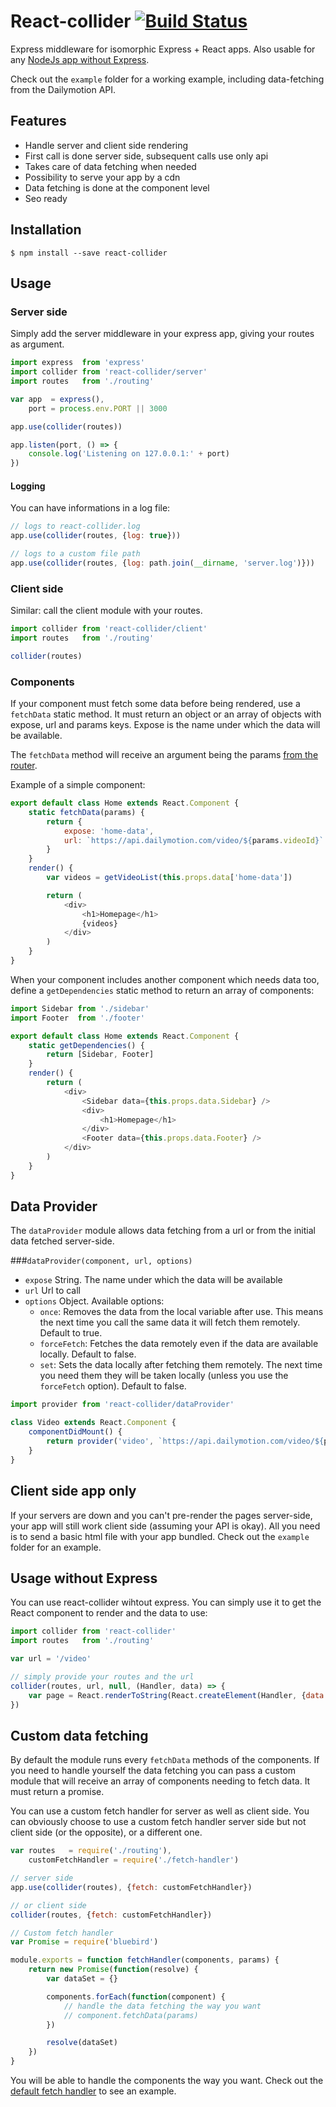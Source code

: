 # React-collider [![Build Status](https://secure.travis-ci.org/dailymotion/react-collider.png)](http://travis-ci.org/dailymotion/react-collider)

Express middleware for isomorphic Express + React apps. Also usable for any [NodeJs app without Express](https://github.com/dailymotion/react-collider#usage-without-express).

Check out the `example` folder for a working example, including data-fetching from the Dailymotion API.

## Features

- Handle server and client side rendering
- First call is done server side, subsequent calls use only api
- Takes care of data fetching when needed
- Possibility to serve your app by a cdn
- Data fetching is done at the component level
- Seo ready

## Installation

    $ npm install --save react-collider

## Usage

### Server side

Simply add the server middleware in your express app, giving your routes as argument.

```javascript
import express  from 'express'
import collider from 'react-collider/server'
import routes   from './routing'

var app  = express(),
    port = process.env.PORT || 3000

app.use(collider(routes))

app.listen(port, () => {
    console.log('Listening on 127.0.0.1:' + port)
})
```

#### Logging

You can have informations in a log file:

```javascript
// logs to react-collider.log
app.use(collider(routes, {log: true}))

// logs to a custom file path
app.use(collider(routes, {log: path.join(__dirname, 'server.log')}))
```

### Client side

Similar: call the client module with your routes.

```javascript
import collider from 'react-collider/client'
import routes   from './routing'

collider(routes)
```

### Components

If your component must fetch some data before being rendered, use a `fetchData` static method. It must return an object or an array of objects with expose, url and params keys. Expose is the name under which the data will be available.

The `fetchData` method will receive an argument being the params [from the router](http://rackt.github.io/react-router/#getting-the-url-parameters).

Example of a simple component:

```javascript
export default class Home extends React.Component {
    static fetchData(params) {
        return {
            expose: 'home-data',
            url: `https://api.dailymotion.com/video/${params.videoId}`
        }
    }
    render() {
        var videos = getVideoList(this.props.data['home-data'])

        return (
            <div>
                <h1>Homepage</h1>
                {videos}
            </div>
        )
    }
}
```

When your component includes another component which needs data too, define a `getDependencies` static method to return an array of components:

```javascript
import Sidebar from './sidebar'
import Footer  from './footer'

export default class Home extends React.Component {
    static getDependencies() {
        return [Sidebar, Footer]
    }
    render() {
        return (
            <div>
                <Sidebar data={this.props.data.Sidebar} />
                <div>
                    <h1>Homepage</h1>
                </div>
                <Footer data={this.props.data.Footer} />
            </div>
        )
    }
}
```

## Data Provider

The `dataProvider` module allows data fetching from a url or from the initial data fetched server-side.

###`dataProvider(component, url, options)`

- `expose` String. The name under which the data will be available
- `url` Url to call
- `options` Object. Available options:
    - `once`: Removes the data from the local variable after use. This means the next time you call the same data it will fetch them remotely. Default to true.
    - `forceFetch`: Fetches the data remotely even if the data are available locally. Default to false.
    - `set`: Sets the data locally after fetching them remotely. The next time you need them they will be taken locally (unless you use the `forceFetch` option). Default to false.

```javascript
import provider from 'react-collider/dataProvider'

class Video extends React.Component {
    componentDidMount() {
        return provider('video', `https://api.dailymotion.com/video/${params.id}?fields=id,title`, {once: true})
    }
}
```

## Client side app only

If your servers are down and you can't pre-render the pages server-side, your app will still work client side (assuming your API is okay). All you need is to send a basic html file with your app bundled. Check out the `example` folder for an example.

## Usage without Express

You can use react-collider wihtout express. You can simply use it to get the React component to render and the data to use:

```javascript
import collider from 'react-collider'
import routes   from './routing'

var url = '/video'

// simply provide your routes and the url
collider(routes, url, null, (Handler, data) => {
    var page = React.renderToString(React.createElement(Handler, {data: data}))
})
```

## Custom data fetching

By default the module runs every `fetchData` methods of the components. If you need to handle yourself the data fetching you can pass a custom module that will receive an array of components needing to fetch data. It must return a promise.

You can use a custom fetch handler for server as well as client side. You can obviously choose to use a custom fetch handler server side but not client side (or the opposite), or a different one.

```javascript
var routes   = require('./routing'),
    customFetchHandler = require('./fetch-handler')

// server side
app.use(collider(routes), {fetch: customFetchHandler})

// or client side
collider(routes, {fetch: customFetchHandler})
```

```javascript
// Custom fetch handler
var Promise = require('bluebird')

module.exports = function fetchHandler(components, params) {
    return new Promise(function(resolve) {
        var dataSet = {}

        components.forEach(function(component) {
            // handle the data fetching the way you want
            // component.fetchData(params)
        })

        resolve(dataSet)
    })
}
```

You will be able to handle the components the way you want. Check out the [default fetch handler](https://github.com/dailymotion/react-collider/blob/master/lib/defaultFetchHandler.js) to see an example.
